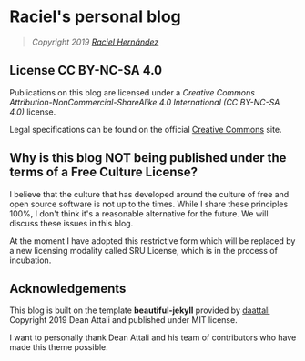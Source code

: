 # Raciel's personal blog

> *Copyright 2019 [Raciel Hernández](https://racherb.github.io)*

## License CC BY-NC-SA 4.0

Publications on this blog are licensed under a *Creative Commons Attribution-NonCommercial-ShareAlike 4.0 International (CC BY-NC-SA 4.0)* license.

Legal specifications can be found on the official [Creative Commons](https://creativecommons.org/licenses/by-nc-sa/4.0/legalcode) site.


## Why is this blog NOT being published under the terms of a Free Culture License?

I believe that the culture that has developed around the culture of free and open source software is not up to the times. While I share these principles 100%, I don't think it's a reasonable alternative for the future. We will discuss these issues in this blog.

At the moment I have adopted this restrictive form which will be replaced by a new licensing modality called SRU License, which is in the process of incubation.

## Acknowledgements

This blog is built on the template **beautiful-jekyll** provided by [daattali](https://github.com/daattali) Copyright 2019 Dean Attali and published under MIT license.

I want to personally thank Dean Attali and his team of contributors who have made this theme possible.